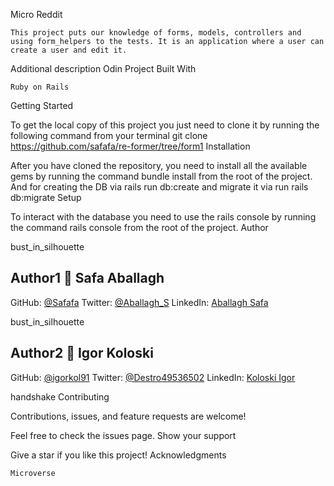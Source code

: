 Micro Reddit

    This project puts our knowledge of forms, models, controllers and using form_helpers to the tests. It is an application where a user can create a user and edit it.

Additional description Odin Project
Built With

    Ruby on Rails

Getting Started

To get the local copy of this project you just need to clone it by running the following command from your terminal git clone https://github.com/safafa/re-former/tree/form1
Installation

After you have cloned the repository, you need to install all the available gems by running the command bundle install from the root of the project. And for creating the DB via rails run db:create and migrate it via run rails db:migrate
Setup

To interact with the database you need to use the rails console by running the command rails console from the root of the project.
Author

bust_in_silhouette 
## Author1 👤 **Safa Aballagh**
GitHub: [@Safafa](https://github.com/safafa)
Twitter: [@Aballagh_S](https://twitter.com/Aballagh_S)
LinkedIn: [Aballagh Safa](https://www.linkedin.com/in/aballaghsafa/)

bust_in_silhouette 
## Author2 👤 **Igor Koloski**
GitHub: [@igorkol91](https://github.com/igorkol91)
Twitter: [@Destro49536502](https://twitter.com/Destro49536502)
LinkedIn: [Koloski Igor](https://www.linkedin.com/in/igor-koloski-a754aa208/)


handshake Contributing

Contributions, issues, and feature requests are welcome!

Feel free to check the issues page.
Show your support

Give a star if you like this project!
Acknowledgments

    Microverse
